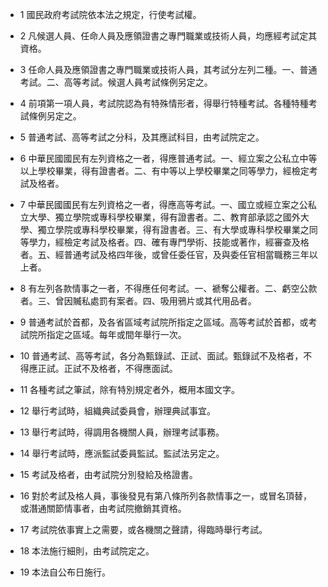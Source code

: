 * 1 國民政府考試院依本法之規定，行使考試權。

* 2 凡候選人員、任命人員及應領證書之專門職業或技術人員，均應經考試定其資格。

* 3 任命人員及應領證書之專門職業或技術人員，其考試分左列二種。一、普通考試。二、高等考試。候選人員考試條例另定之。

* 4 前項第一項人員，考試院認為有特殊情形者，得舉行特種考試。各種特種考試條例另定之。

* 5 普通考試、高等考試之分科，及其應試科目，由考試院定之。

* 6 中華民國國民有左列資格之一者，得應普通考試。一、經立案之公私立中等以上學校畢業，得有證書者。二、有中等以上學校畢業之同等學力，經檢定考試及格者。

* 7 中華民國國民有左列資格之一者，得應高等考試。一、國立或經立案之公私立大學、獨立學院或專科學校畢業，得有證書者。二、教育部承認之國外大學、獨立學院或專科學校畢業，得有證書者。三、有大學或專科學校畢業之同等學力，經檢定考試及格者。四、確有專門學術、技能或著作，經審查及格者。五、經普通考試及格四年後，或曾任委任官，及與委任官相當職務三年以上者。

* 8 有左列各款情事之一者，不得應任何考試。一、褫奪公權者。二、虧空公款者。三、曾因贓私處罰有案者。四、吸用鴉片或其代用品者。

* 9 普通考試於首都，及各省區域考試院所指定之區域。高等考試於首都，或考試院所指定之區域。每年或間年舉行一次。

* 10 普通考試、高等考試，各分為甄錄試、正試、面試。甄錄試不及格者，不得應正試。正試不及格者，不得應面試。

* 11 各種考試之筆試，除有特別規定者外，概用本國文字。

* 12 舉行考試時，組織典試委員會，辦理典試事宜。

* 13 舉行考試時，得調用各機關人員，辦理考試事務。

* 14 舉行考試時，應派監試委員監試。監試法另定之。

* 15 考試及格者，由考試院分別發給及格證書。

* 16 對於考試及格人員，事後發見有第八條所列各款情事之一，或冒名頂替，或潛通關節情事者，由考試院撤銷其資格。

* 17 考試院依事實上之需要，或各機關之聲請，得臨時舉行考試。

* 18 本法施行細則，由考試院定之。

* 19 本法自公布日施行。

